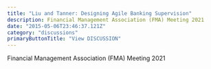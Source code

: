 ```yaml
---
title: "Liu and Tanner: Designing Agile Banking Supervision"
description: Financial Management Association (FMA) Meeting 2021
date: "2015-05-06T23:46:37.121Z"
category: "discussions"
primaryButtonTitle: "View DISCUSSION"
---
```


Financial Management Association (FMA) Meeting 2021
